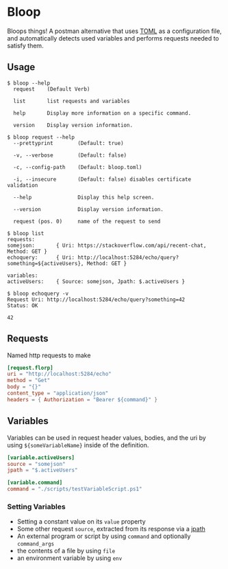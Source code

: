 # Bloop
Bloops things! A postman alternative that uses [TOML](https://toml.io) as a configuration file, and automatically detects used variables and performs requests needed to satisfy them.

## Usage

```console
$ bloop --help
  request    (Default Verb)

  list       list requests and variables

  help       Display more information on a specific command.

  version    Display version information.

$ bloop request --help
  --prettyprint        (Default: true)

  -v, --verbose        (Default: false)

  -c, --config-path    (Default: bloop.toml)

  -i, --insecure       (Default: false) disables certificate validation

  --help               Display this help screen.

  --version            Display version information.

  request (pos. 0)     name of the request to send
```

```console
$ bloop list
requests:
somejson:       { Uri: https://stackoverflow.com/api/recent-chat, Method: GET }
echoquery:      { Uri: http://localhost:5284/echo/query?something=${activeUsers}, Method: GET }

variables:
activeUsers:    { Source: somejson, Jpath: $.activeUsers }

$ bloop echoquery -v
Request Uri: http://localhost:5284/echo/query?something=42
Status: OK

42
```

## Requests
Named http requests to make
```toml
[request.florp]
uri = "http://localhost:5284/echo"
method = "Get"
body = "{}"
content_type = "application/json"
headers = { Authorization = "Bearer ${command}" }
```

## Variables
Variables can be used in request header values, bodies, and the uri by using `${someVariableName}` inside of the definition.
```toml
[variable.activeUsers]
source = "somejson"
jpath = "$.activeUsers"

[variable.command]
command = "./scripts/testVariableScript.ps1"

```

### Setting Variables
* Setting a constant value on its `value` property
* Some other request `source`, extracted from its response via a [jpath](https://tools.ietf.org/id/draft-goessner-dispatch-jsonpath-00.html#section-1.3)
* An external program or script by using `command` and optionally `command_args`
* the contents of a file by using `file`
* an environment variable by using `env`
